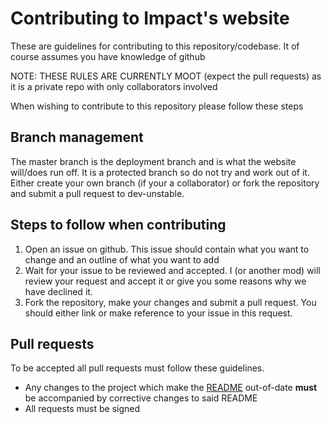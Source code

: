 Contributing to Impact's website
================================
These are guidelines for contributing to this repository/codebase. It of course assumes you have knowledge of github

NOTE: THESE RULES ARE CURRENTLY MOOT (expect the pull requests) as it is a private repo with only collaborators involved

When wishing to contribute to this repository please follow these steps

Branch management
-----------------
The master branch is the deployment branch and is what the website will/does run off. It is a protected branch so do not
try and work out of it. Either create your own branch (if your a collaborator) or fork the repository and submit a pull
request to dev-unstable.

Steps to follow when contributing
---------------------------------
1. Open an issue on github. This issue should contain what you want to change and an outline of what you want to add
2. Wait for your issue to be reviewed and accepted. I (or another mod) will review your request and accept it or give 
you some reasons why we have declined it. 
3. Fork the repository, make your changes and submit a pull request. You should either link or make reference to your 
issue in this request.


Pull requests
-------------
To be accepted all pull requests must follow these guidelines.

- Any changes to the project which make the [README](README.md) out-of-date __must__ be accompanied by corrective 
changes to said README
- All requests must be signed

 
 
